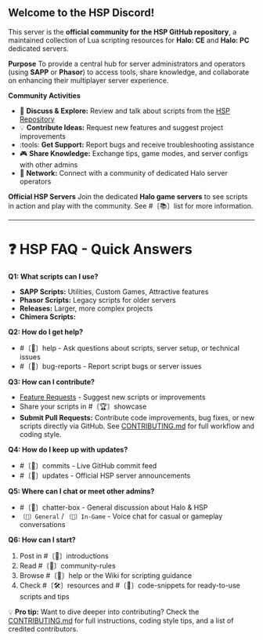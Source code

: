 ## Welcome to the HSP Discord!

This server is the **official community for the HSP GitHub repository**, a maintained collection of Lua scripting resources for **Halo: CE** and **Halo: PC** dedicated servers.

**Purpose**
To provide a central hub for server administrators and operators (using **SAPP** or **Phasor**) to access tools, share knowledge, and collaborate on enhancing their multiplayer server experience.

**Community Activities**

* :open_file_folder: **Discuss & Explore:** Review and talk about scripts from the [HSP Repository](https://github.com/Chalwk/HALO-SCRIPT-PROJECTS)
* :bulb: **Contribute Ideas:** Request new features and suggest project improvements
* :tools: **Get Support:** Report bugs and receive troubleshooting assistance
* :video_game: **Share Knowledge:** Exchange tips, game modes, and server configs with other admins
* :handshake: **Network:** Connect with a community of dedicated Halo server operators

**Official HSP Servers**
Join the dedicated **Halo game servers** to see scripts in action and play with the community.
See #〔📚〕list for more information.

---

# :question: HSP FAQ - Quick Answers

**Q1: What scripts can I use?**

* **SAPP Scripts:** Utilities, Custom Games, Attractive features
* **Phasor Scripts:** Legacy scripts for older servers
* **Releases:** Larger, more complex projects
* **Chimera Scripts:**

**Q2: How do I get help?**

* #〔🙋〕help - Ask questions about scripts, server setup, or technical issues
* #〔🐛〕bug-reports - Report script bugs or server issues

**Q3: How can I contribute?**

* [Feature Requests](https://github.com/Chalwk/HALO-SCRIPT-PROJECTS/issues/new?template=FEATURE_REQUEST.yaml) - Suggest new scripts or improvements
* Share your scripts in #〔🏆〕showcase
* **Submit Pull Requests:** Contribute code improvements, bug fixes, or new scripts directly via GitHub. See [CONTRIBUTING.md](https://github.com/Chalwk/HALO-SCRIPT-PROJECTS/blob/master/CONTRIBUTING.md) for full workflow and coding style.

**Q4: How do I keep up with updates?**

* #〔🔔〕commits - Live GitHub commit feed
* #〔🔔〕updates - Official HSP server announcements

**Q5: Where can I chat or meet other admins?**

* #〔💬〕chatter-box - General discussion about Halo & HSP
* `〔🎤〕General` / `〔🎤〕In-Game` - Voice chat for casual or gameplay conversations

**Q6: How can I start?**

1. Post in #〔👋〕introductions
2. Read #〔📕〕community-rules
3. Browse #〔🙋〕help or the Wiki for scripting guidance
4. Check #〔🛠️〕resources and #〔👾〕code-snippets for ready-to-use scripts and tips

:bulb: **Pro tip:** Want to dive deeper into contributing? Check the [CONTRIBUTING.md](https://github.com/Chalwk/HALO-SCRIPT-PROJECTS/blob/master/CONTRIBUTING.md) for full instructions, coding style tips, and a list of credited contributors.